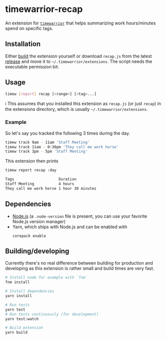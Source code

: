 # timewarrior-recap

An extension for [`timewarrior`](https://timewarrior.net/) that helps summarizing work hours/minutes spend on specific tags.

## Installation

Either [build](#buildingdeveloping) the extension yourself or download `recap.js` from the latest [release](https://github.com/cbe/timewarrior-recap/releases) and move it to `~/.timewarrior/extensions`. The script needs the executable permission bit.

## Usage

```sh
timew [report] recap [<range>] [<tag>...]
```

ℹ️ This assumes that you installed this extension as `recap.js` (or just `recap`) in the extensions directory, which is usually `~/.timewarrior/extensions`.

### Example

So let's say you tracked the following 3 times during the day.

```sh
timew track 9am - 11am 'Staff Meeting'
timew track 11am - 0:30pm 'They call me work horse'
timew track 3pm - 5pm 'Staff Meeting'
```

This extension then prints

```sh
timew report recap :day

Tags                    Duration
Staff Meeting           4 hours
They call me work horse 1 hour 30 minutes
```

## Dependencies

- [Node.js](https://nodejs.org/) (a `.node-version` file is present, you can use your favorite Node.js version manager)
- Yarn, which ships with Node.js and can be enabled with
  ```
  corepack enable
  ```

## Building/developing

Currently there's no real difference between building for production and developing as this extension is rather small and build times are very fast.

```sh
# Install node for example with `fnm`
fnm install

# Install dependencies
yarn install

# Run tests
yarn test
# Run tests continuously (for development)
yarn test:watch

# Build extension
yarn build
```
